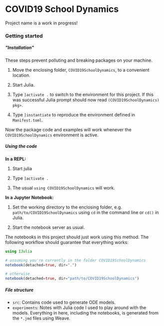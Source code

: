 # COVID19 School Dynamics

Project name is a work in progress!

### Getting started

##### "Installation"

These steps prevent polluting and breaking packages on your machine.

1. Move the enclosing folder, `COVID19SchoolDynamics`, to a convenient location.

2. Start Julia.

3. Type `]activate .` to switch to the environment for this project. If this was successful Julia prompt should now read `(COVID19SchoolDynamics) pkg>`.

4. Type `]instantiate` to reproduce the environment defined in `Manifest.toml`.

Now the package code and examples will work whenever the `COVID19SchoolDynamics` environment is active.

##### Using the code

**In a REPL:**

1. Start julia

2. Type `]activate .`

3. The usual `using COVID19SchoolDynamics` will work.

**In a Jupyter Notebook:**

1. Set the working directory to the enclosing folder, e.g. `path/to/COVID19SchoolDynamics` using `cd` in the command line or `cd()` in Julia.

2. Start the notebook server as usual.

The notebooks in this project should just work using this method.
The following workflow should guarantee that everything works:

```julia
using IJulia

# assuming you're currently in the folder COVID19SchoolDynamics
notebook(detached=true, dir=".")

# otherwise
notebook(detached=true, dir="path/to/COVID19SchoolDynamics")
```

##### File structure

- `src`: Contains code used to generate ODE models.
- `experiments`: Notes with Julia code I used to play around with the models. Everything in here, including the notebooks, is generated from the `*.jmd` files using Weave.
